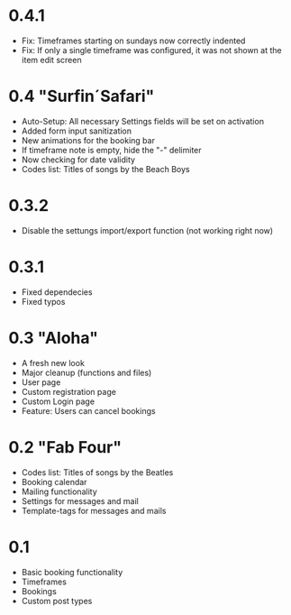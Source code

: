 # 0.4.1 
* Fix: Timeframes starting on sundays now correctly indented
* Fix: If only a single timeframe was configured, it was not shown at the item edit screen

# 0.4 "Surfin´Safari" 
* Auto-Setup: All necessary Settings fields will be set on activation
* Added form input sanitization
* New animations for the booking bar
* If timeframe note is empty, hide the "-" delimiter
* Now checking for date validity
* Codes list: Titles of songs by the Beach Boys

# 0.3.2  
* Disable the settungs import/export function (not working right now)

# 0.3.1 
* Fixed dependecies
* Fixed typos

# 0.3 "Aloha"
* A fresh new look
* Major cleanup (functions and files)
* User page
* Custom registration page
* Custom Login page
* Feature: Users can cancel bookings

# 0.2 "Fab Four" 
* Codes list: Titles of songs by the Beatles
* Booking calendar 
* Mailing functionality
* Settings for messages and mail
* Template-tags for messages and mails

# 0.1 
* Basic booking functionality
* Timeframes
* Bookings
* Custom post types
